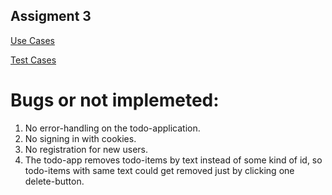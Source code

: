 ## Assigment 3

[Use Cases](https://github.com/Strombach/L3/blob/master/Documentation/use_cases.md)  

[Test Cases](https://github.com/Strombach/L3/blob/master/Documentation/test_cases.md)



# Bugs or not implemeted:
1. No error-handling on the todo-application.
2. No signing in with cookies.
3. No registration for new users.
4. The todo-app removes todo-items by text instead of some kind of id, so todo-items with same text could get removed just by clicking one delete-button.